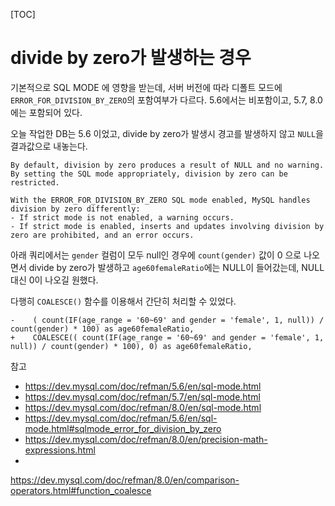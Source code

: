[TOC]

# divide by zero가 발생하는 경우

기본적으로 SQL MODE 에 영향을 받는데, 서버 버전에 따라 디폴트 모드에 `ERROR_FOR_DIVISION_BY_ZERO`의 포함여부가 다르다. 5.6에서는 비포함이고, 5.7, 8.0에는 포함되어 있다.

오늘 작업한 DB는 5.6 이었고, divide by zero가 발생시 경고를 발생하지 않고 `NULL`을 결과값으로 내놓는다.

```
By default, division by zero produces a result of NULL and no warning. By setting the SQL mode appropriately, division by zero can be restricted.

With the ERROR_FOR_DIVISION_BY_ZERO SQL mode enabled, MySQL handles division by zero differently:
- If strict mode is not enabled, a warning occurs.
- If strict mode is enabled, inserts and updates involving division by zero are prohibited, and an error occurs.
```

아래 쿼리에서는 `gender` 컬럼이 모두 null인 경우에 `count(gender)` 값이 0 으로 나오면서 divide by zero가 발생하고 `age60femaleRatio`에는 NULL이 들어갔는데, NULL 대신 0이 나오길 원했다.

다행히 `COALESCE()` 함수를 이용해서 간단히 처리할 수 있었다.


```
-    ( count(IF(age_range = '60~69' and gender = 'female', 1, null)) / count(gender) * 100) as age60femaleRatio,
+    COALESCE(( count(IF(age_range = '60~69' and gender = 'female', 1, null)) / count(gender) * 100), 0) as age60femaleRatio,
```



참고

* https://dev.mysql.com/doc/refman/5.6/en/sql-mode.html
* https://dev.mysql.com/doc/refman/5.7/en/sql-mode.html
* https://dev.mysql.com/doc/refman/8.0/en/sql-mode.html
* https://dev.mysql.com/doc/refman/5.6/en/sql-mode.html#sqlmode_error_for_division_by_zero
* https://dev.mysql.com/doc/refman/8.0/en/precision-math-expressions.html
*
https://dev.mysql.com/doc/refman/8.0/en/comparison-operators.html#function_coalesce
